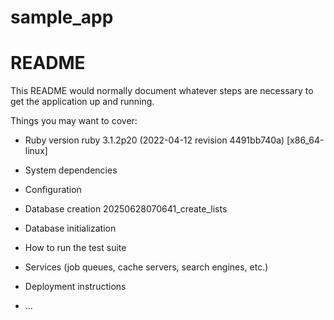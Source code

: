 # sample_app
# README

This README would normally document whatever steps are necessary to get the
application up and running.

Things you may want to cover:

* Ruby version
    ruby 3.1.2p20 (2022-04-12 revision 4491bb740a) [x86_64-linux]
* System dependencies

* Configuration

* Database creation
    20250628070641_create_lists
* Database initialization

* How to run the test suite

* Services (job queues, cache servers, search engines, etc.)

* Deployment instructions

* ...
